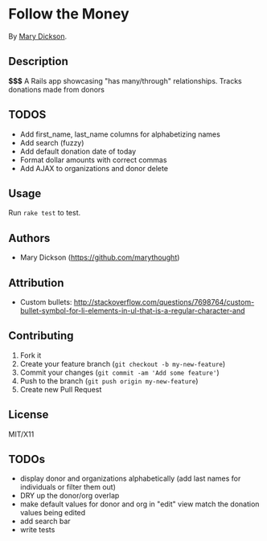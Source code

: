 # Follow the Money

By [Mary Dickson](http://www.marydickson.com).

## Description
**$$$** A Rails app showcasing "has many/through" relationships. Tracks donations made from donors

## TODOS
* Add first_name, last_name columns for alphabetizing names
* Add search (fuzzy)
* Add default donation date of today
* Format dollar amounts with correct commas
* Add AJAX to organizations and donor delete

## Usage
Run `rake test` to test.

## Authors

* Mary Dickson (https://github.com/marythought)

## Attribution
* Custom bullets: http://stackoverflow.com/questions/7698764/custom-bullet-symbol-for-li-elements-in-ul-that-is-a-regular-character-and

## Contributing

1. Fork it
2. Create your feature branch (`git checkout -b my-new-feature`)
3. Commit your changes (`git commit -am 'Add some feature'`)
4. Push to the branch (`git push origin my-new-feature`)
5. Create new Pull Request

## License

MIT/X11

## TODOs

* display donor and organizations alphabetically (add last names for individuals or filter them out)
* DRY up the donor/org overlap
* make default values for donor and org in "edit" view match the donation values being edited
* add search bar
* write tests

